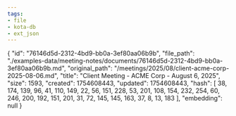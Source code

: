```yaml
---
tags:
- file
- kota-db
- ext_json
---
```

{
  "id": "76146d5d-2312-4bd9-bb0a-3ef80aa06b9b",
  "file_path": "./examples-data/meeting-notes/documents/76146d5d-2312-4bd9-bb0a-3ef80aa06b9b.md",
  "original_path": "/meetings/2025/08/client-acme-corp-2025-08-06.md",
  "title": "Client Meeting - ACME Corp - August 6, 2025",
  "size": 1593,
  "created": 1754608443,
  "updated": 1754608443,
  "hash": [
    38,
    174,
    139,
    96,
    41,
    110,
    149,
    22,
    56,
    151,
    228,
    53,
    201,
    108,
    154,
    232,
    254,
    60,
    246,
    200,
    192,
    151,
    201,
    31,
    72,
    145,
    145,
    163,
    37,
    8,
    13,
    183
  ],
  "embedding": null
}